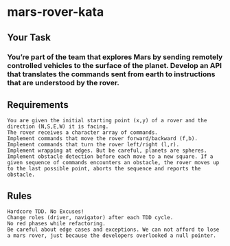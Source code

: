 # mars-rover-kata
## Your Task

### You’re part of the team that explores Mars by sending remotely controlled vehicles to the surface of the planet. Develop an API that translates the commands sent from earth to instructions that are understood by the rover.
## Requirements

    You are given the initial starting point (x,y) of a rover and the direction (N,S,E,W) it is facing.
    The rover receives a character array of commands.
    Implement commands that move the rover forward/backward (f,b).
    Implement commands that turn the rover left/right (l,r).
    Implement wrapping at edges. But be careful, planets are spheres.
    Implement obstacle detection before each move to a new square. If a given sequence of commands encounters an obstacle, the rover moves up to the last possible point, aborts the sequence and reports the obstacle.

## Rules

    Hardcore TDD. No Excuses!
    Change roles (driver, navigator) after each TDD cycle.
    No red phases while refactoring.
    Be careful about edge cases and exceptions. We can not afford to lose a mars rover, just because the developers overlooked a null pointer.
